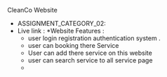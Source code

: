CleanCo Website
- ASSIGNMENT_CATEGORY_02:
- Live link :
  *Website Features :
  - user login registration authentication system .
  - user can booking there Service
  - User can add there service on this website
  - user can search service to all service page
  - 
